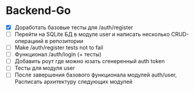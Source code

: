 # Backend-Go

- [x] Доработать базовые тесты для /auth/register
- [ ] Перейти на SQLite БД в модуле user и написать несколько CRUD-операциий в репозитории
- [ ] Make /auth/register tests not to fail
- [ ] Функционал /auth/login (+ тесты)
- [ ] Добавить роут где можно юзать сгенеренный auth token
- [ ] Тесты для модуля user
- [ ] После завершения базового функционала модулей auth/user, Расписать архитектуру следующих модулей

